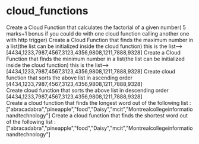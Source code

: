 # cloud_functions

Create a Cloud Function that calculates the factorial of a given number( 5 marks+1 bonus if you could do with one cloud function calling another one with http trigger)
Create a Cloud Function that finds the maximum number in a list(the list can be initialized inside the cloud function) this is the list-->[4434,1233,7987,4567,3123,4356,9808,1211,7888,9328] 
Create a Cloud Function that finds the minimum number in a list(the list can be initialized inside the cloud function) this is the list-->[4434,1233,7987,4567,3123,4356,9808,1211,7888,9328] 
Create cloud function that sorts the above list in ascending order [4434,1233,7987,4567,3123,4356,9808,1211,7888,9328]  
Create cloud function that sorts the above list in descending order [4434,1233,7987,4567,3123,4356,9808,1211,7888,9328]  
Create a cloud function that finds the longest word out of the following list : ["abracadabra","pineapple","food","Daisy","mcit","Montrealcollegeinformationandtechnology"] 
Create a cloud function that finds the shortest word out of the following list :["abracadabra","pineapple","food","Daisy","mcit","Montrealcollegeinformationandtechnology"] 
